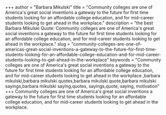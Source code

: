 +++
author = "Barbara Mikulski"
title = "Community colleges are one of America's great social inventions a gateway to the future for first time students looking for an affordable college education, and for mid-career students looking to get ahead in the workplace."
description = "the best Barbara Mikulski Quote: Community colleges are one of America's great social inventions a gateway to the future for first time students looking for an affordable college education, and for mid-career students looking to get ahead in the workplace."
slug = "community-colleges-are-one-of-americas-great-social-inventions-a-gateway-to-the-future-for-first-time-students-looking-for-an-affordable-college-education-and-for-mid-career-students-looking-to-get-ahead-in-the-workplace"
keywords = "Community colleges are one of America's great social inventions a gateway to the future for first time students looking for an affordable college education, and for mid-career students looking to get ahead in the workplace.,barbara mikulski,barbara mikulski quotes,barbara mikulski quote,barbara mikulski sayings,barbara mikulski saying,quotes, sayings,quote, saying, motivation"
+++
Community colleges are one of America's great social inventions a gateway to the future for first time students looking for an affordable college education, and for mid-career students looking to get ahead in the workplace.

